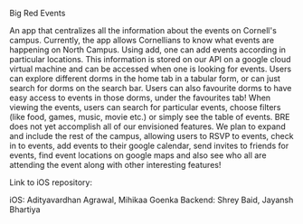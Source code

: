 Big Red Events

An app that centralizes all the information about the events on Cornell's campus.
Currently, the app allows Cornellians to know what events are happening on North Campus. Using add, one can add events according in particular locations. This information is stored on our API on a google cloud virtual machine and can be accessed when one is looking for events. Users can explore different dorms in the home tab in a tabular form, or can just search for dorms on the search bar. Users can also favourite dorms to have easy access to events in those dorms, under the favourites tab! When viewing the events, users can search for particular events, choose filters (like food, games, music, movie etc.) or simply see the table of events.
BRE does not yet accomplish all of our envisioned features. We plan to expand and include the rest of the campus, allowing users to RSVP to events, check in to events, add events to their google calendar, send invites to friends for events, find event locations on google maps and also see who all are attending the event along with other interesting features!

Link to iOS repository: 

iOS: Adityavardhan Agrawal, Mihikaa Goenka 
Backend: Shrey Baid, Jayansh Bhartiya
